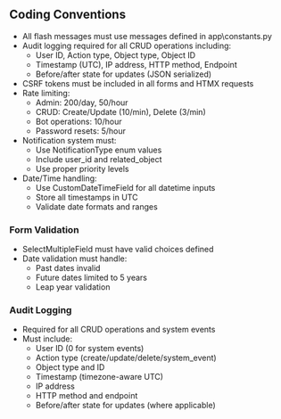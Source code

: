 ## Coding Conventions
- All flash messages must use messages defined in app\constants.py
- Audit logging required for all CRUD operations including:
  - User ID, Action type, Object type, Object ID
  - Timestamp (UTC), IP address, HTTP method, Endpoint
  - Before/after state for updates (JSON serialized)
- CSRF tokens must be included in all forms and HTMX requests
- Rate limiting:
  - Admin: 200/day, 50/hour
  - CRUD: Create/Update (10/min), Delete (3/min)
  - Bot operations: 10/hour
  - Password resets: 5/hour
- Notification system must:
  - Use NotificationType enum values
  - Include user_id and related_object
  - Use proper priority levels
- Date/Time handling:
  - Use CustomDateTimeField for all datetime inputs
  - Store all timestamps in UTC
  - Validate date formats and ranges

### Form Validation
- SelectMultipleField must have valid choices defined
- Date validation must handle:
  - Past dates invalid
  - Future dates limited to 5 years
  - Leap year validation

### Audit Logging
- Required for all CRUD operations and system events
- Must include:
  - User ID (0 for system events)
  - Action type (create/update/delete/system_event)
  - Object type and ID
  - Timestamp (timezone-aware UTC)
  - IP address
  - HTTP method and endpoint
  - Before/after state for updates (where applicable)

